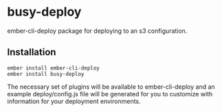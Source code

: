 # busy-deploy

ember-cli-deploy package for deploying to an s3 configuration.

## Installation

```
ember install ember-cli-deploy
ember install busy-deploy
```

The necessary set of plugins will be available to ember-cli-deploy and an example deploy/config.js file will be generated for you to customize with information for your deployment environments.
